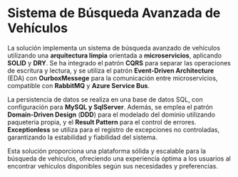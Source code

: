 # Sistema de Búsqueda Avanzada de Vehículos

La solución implementa un sistema de búsqueda avanzado de vehículos utilizando una **arquitectura limpia** orientada a **microservicios**, aplicando **SOLID** y **DRY**. Se ha integrado el patrón **CQRS** para separar las operaciones de escritura y lectura, y se utiliza el patrón **Event-Driven Architecture** (EDA) con **OurboxMessege** para la comunicación entre microservicios, compatible con **RabbitMQ** y **Azure Service Bus**.

La persistencia de datos se realiza en una base de datos SQL, con configuración para **MySQL y SqlServer**. Además, se emplea el patrón **Domain-Driven Design** (**DDD**) para el modelado del dominio utilizando paquetería propia, y el **Result Pattern** para el control de errores. **Exceptionless** se utiliza para el registro de excepciones no controladas, garantizando la estabilidad y fiabilidad del sistema.

Esta solución proporciona una plataforma sólida y escalable para la búsqueda de vehículos, ofreciendo una experiencia óptima a los usuarios al encontrar vehículos disponibles según sus necesidades y preferencias.
